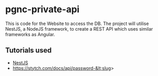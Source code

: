 # pgnc-private-api

This is code for the Website to access the DB. The project will utilise
NestJS, a NodeJS framework, to create a REST API which uses similar
frameworks as Angular.

## Tutorials used

- [NestJS](https://docs.nestjs.com/)
- https://stytch.com/docs/api/password-&lt;slug&gt;

